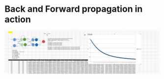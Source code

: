 # Back and Forward propagation in action
![alt text](https://github.com/anuda/END2/blob/main/Session2/readme.png)

